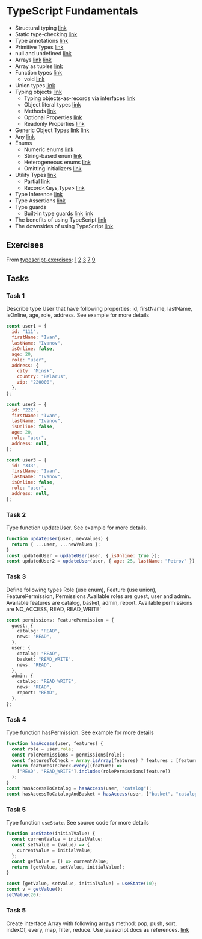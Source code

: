 # TypeScript Fundamentals

- Structural typing [link](https://www.typescriptlang.org/docs/handbook/typescript-in-5-minutes.html#structural-type-system)
- Static type-checking [link](https://www.typescriptlang.org/docs/handbook/2/basic-types.html#static-type-checking)
- Type annotations [link](https://exploringjs.com/tackling-ts/ch_typescript-essentials.html#type-annotations)
- Primitive Types [link](https://basarat.gitbook.io/typescript/type-system#primitive-types)
- null and undefined [link](https://exploringjs.com/tackling-ts/ch_typescript-essentials.html#union-types)
- Arrays [link](https://basarat.gitbook.io/typescript/type-system#arrays) [link](https://basarat.gitbook.io/typescript/type-system#arrays)
- Array as tuples [link](https://exploringjs.com/tackling-ts/ch_typescript-essentials.html#arrays-as-tuples)
- Function types [link](https://exploringjs.com/tackling-ts/ch_typescript-essentials.html#function-types)
  - void [link](https://basarat.gitbook.io/typescript/type-system#any)
- Union types [link](https://exploringjs.com/tackling-ts/ch_typescript-essentials.html#union-types)
- Typing objects [link](https://exploringjs.com/tackling-ts/ch_typescript-essentials.html#typing-objects)
  - Typing objects-as-records via
    interfaces [link](https://exploringjs.com/tackling-ts/ch_typescript-essentials.html#typing-objects-as-records-via-interfaces)
  - Object literal
    types [link](https://exploringjs.com/tackling-ts/ch_typescript-essentials.html#object-literal-types)
  - Methods [link](https://exploringjs.com/tackling-ts/ch_typescript-essentials.html#methods)
  - Optional Properties [link](https://www.typescriptlang.org/docs/handbook/2/objects.html#optional-properties)
  - Readonly Properties [link](https://www.typescriptlang.org/docs/handbook/2/objects.html#readonly-properties)
- Generic Object Types [link](https://www.typescriptlang.org/docs/handbook/2/objects.html#generic-object-types) [link](https://exploringjs.com/tackling-ts/ch_typescript-essentials.html#type-variables-and-generic-types)
- Any [link](https://basarat.gitbook.io/typescript/type-system#any)
- Enums
  - Numeric enums [link](https://exploringjs.com/tackling-ts/ch_enums.html#numeric-enums)
  - String-based enum [link](https://exploringjs.com/tackling-ts/ch_enums.html#string-based-enums)
  - Heterogeneous enums [link](https://exploringjs.com/tackling-ts/ch_enums.html#heterogeneous-enums)
  - Omitting initializers [link](https://exploringjs.com/tackling-ts/ch_enums.html#omitting-initializers)
- Utility Types [link](https://www.typescriptlang.org/docs/handbook/utility-types.html)
  - Partial<Type> [link](https://www.typescriptlang.org/docs/handbook/utility-types.html#partialtype)
  - Record<Keys,Type> [link](https://www.typescriptlang.org/docs/handbook/utility-types.html#recordkeystype)
- Type Inference [link](https://www.typescriptlang.org/docs/handbook/type-inference.html)
- Type Assertions [link](https://www.typescriptlang.org/docs/handbook/2/everyday-types.html#type-assertions)
- Type guards
  - Built-in type
    guards [link](https://exploringjs.com/tackling-ts/ch_type-guards-assertion-functions.html#narrowing-via-built-in-type-guards) [link](https://exploringjs.com/tackling-ts/ch_type-guards-assertion-functions.html#when-are-static-types-too-general)
- The benefits of using
  TypeScript [link](https://exploringjs.com/tackling-ts/ch_why-typescript.html#the-benefits-of-using-typescript)
- The downsides of using
  TypeScript [link](https://exploringjs.com/tackling-ts/ch_why-typescript.html#the-downsides-of-using-typescript)

## Exercises

From [typescript-exercises](https://github.com/typescript-exercises/typescript-exercises/):
[1](https://github.com/typescript-exercises/typescript-exercises/tree/master/src/exercises/1)
[2](https://github.com/typescript-exercises/typescript-exercises/tree/master/src/exercises/2)
[3](https://github.com/typescript-exercises/typescript-exercises/tree/master/src/exercises/3)
[7](https://github.com/typescript-exercises/typescript-exercises/tree/master/src/exercises/7)
[9](https://github.com/typescript-exercises/typescript-exercises/tree/master/src/exercises/9)

## Tasks

### Task 1

Describe type User that have following properties: id, firstName, lastName, isOnline, age, role, address.
See example for more details

```js
const user1 = {
  id: "111",
  firstName: "Ivan",
  lastName: "Ivanov",
  isOnline: false,
  age: 20,
  role: "user",
  address: {
    city: "Minsk",
    country: "Belarus",
    zip: "220000",
  },
};

const user2 = {
  id: "222",
  firstName: "Ivan",
  lastName: "Ivanov",
  isOnline: false,
  age: 20,
  role: "user",
  address: null,
};

const user3 = {
  id: "333",
  firstName: "Ivan",
  lastName: "Ivanov",
  isOnline: false,
  role: "user",
  address: null,
};
```

### Task 2

Type function updateUser. See example for more details.

```js
function updateUser(user, newValues) {
  return { ...user, ...newValues };
}
const updatedUser = updateUser(user, { isOnline: true });
const updatedUser2 = updateUser(user, { age: 25, lastName: "Petrov" });
```

### Task 3

Define following types Role (use enum), Feature (use union), FeaturePermission, Permissions
Available
roles are guest, user and admin. Available features are catalog, basket, admin, report. Available permissions are
NO_ACCESS, READ, READ_WRITE'

```typescript
const permissions: FeaturePermission = {
  guest: {
    catalog: "READ",
    news: "READ",
  },
  user: {
    catalog: "READ",
    basket: "READ_WRITE",
    news: "READ",
  },
  admin: {
    catalog: "READ_WRITE",
    news: "READ",
    report: "READ",
  },
};
```

### Task 4

Type function hasPermission. See example for more details

```js
function hasAccess(user, features) {
  const role = user.role;
  const rolePermissions = permissions[role];
  const featuresToCheck = Array.isArray(features) ? features : [features];
  return featuresToCheck.every((feature) =>
    ["READ", "READ_WRITE"].includes(rolePermissions[feature])
  );
}
const hasAccessToCatalog = hasAccess(user, "catalog");
const hasAccessToCatalogAndBasket = hasAccess(user, ["basket", "catalog"]);
```

### Task 5

Type function `useState`. See source code for more details

```js
function useState(initialValue) {
  const currentValue = initialValue;
  const setValue = (value) => {
    currentValue = initialValue;
  };
  const getValue = () => currentValue;
  return [getValue, setValue, initialValue];
}

const [getValue, setValue, initialValue] = useState(10);
const v = getValue();
setValue(20);
```

### Task 5

Create interface Array<T> with following arrays method: pop, push, sort, indexOf, every, map, filter,
reduce. Use javascript docs as references. [link](https://developer.mozilla.org/en-US/docs/Web/JavaScript/Reference/Global_Objects/Array)
